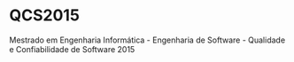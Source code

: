 # QCS2015
Mestrado em Engenharia Informática - Engenharia de Software - Qualidade e Confiabilidade de Software 2015

